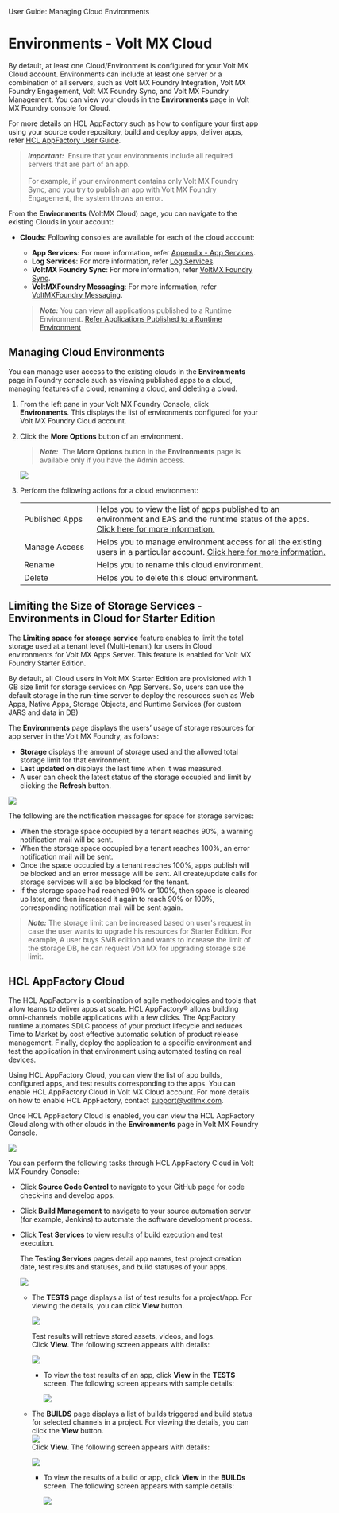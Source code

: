                                

User Guide: Managing Cloud Environments

Environments - Volt MX Cloud
============================

By default, at least one Cloud/Environment is configured for your Volt MX Cloud account. Environments can include at least one server or a combination of all servers, such as Volt MX Foundry Integration, Volt MX Foundry Engagement, Volt MX Foundry Sync, and Volt MX Foundry Management. You can view your clouds in the **Environments** page in Volt MX Foundry console for Cloud.

For more details on HCL AppFactory such as how to configure your first app using your source code repository, build and deploy apps, deliver apps, refer [HCL AppFactory User Guide](../../../Foundry/voltmx_appfactory_user_guide/Content/Introduction.md).

> **_Important:_**  Ensure that your environments include all required servers that are part of an app.<br>  
For example, if your environment contains only Volt MX Foundry Sync, and you try to publish an app with Volt MX Foundry Engagement, the system throws an error.

From the **Environments** (VoltMX Cloud) page, you can navigate to the existing Clouds in your account:

*   **Clouds**: Following consoles are available for each of the cloud account:
    
    *   **App Services**: For more information, refer [Appendix - App Services](Appendix_-_App_Services.md).
    *   **Log Services**: For more information, refer [Log Services](Logging_as_a_Service.md).
    *   **VoltMX Foundry Sync**: For more information, refer [VoltMX Foundry Sync](../../../Foundry/voltmx_sync_console_user_guide/Content/Homepage.md).
    *   **VoltMXFoundry Messaging**: For more information, refer [VoltMXFoundry Messaging](../../../Foundry/vms_console_user_guide/Content/Introduction_1.md).
    
    > **_Note:_** You can view all applications published to a Runtime Environment. [Refer Applications Published to a Runtime Environment](Published_Apps-Environments.md)
    

Managing Cloud Environments
---------------------------

You can manage user access to the existing clouds in the **Environments** page in Foundry console such as viewing published apps to a cloud, managing features of a cloud, renaming a cloud, and deleting a cloud.

1.  From the left pane in your Volt MX Foundry Console, click **Environments**. This displays the list of environments configured for your Volt MX Foundry Cloud account.

1.  Click the **More Options** button of an environment.
    
    > **_Note:_**  The **More Options** button in the **Environments** page is available only if you have the Admin access.
    
    ![](Resources/Images/Clouds_settings.png)
    
2.  Perform the following actions for a cloud environment:
    
    <table style="mc-table-style: url('Resources/TableStyles/Basic.css');width: 626px;" class="TableStyle-Basic" cellspacing="0"><colgroup><col class="TableStyle-Basic-Column-Column1" style="width: 146px;"><col class="TableStyle-Basic-Column-Column1"></colgroup><tbody><tr class="TableStyle-Basic-Body-Body1"><td class="TableStyle-Basic-BodyE-Column1-Body1">Published Apps</td><td class="TableStyle-Basic-BodyD-Column1-Body1">Helps you to view the list of apps published to an environment and EAS and the runtime status of the apps. <a href="Published_Apps-Environments.html" target="_blank">Click here for more information.</a></td></tr><tr class="TableStyle-Basic-Body-Body1"><td class="TableStyle-Basic-BodyE-Column1-Body1">Manage Access</td><td class="TableStyle-Basic-BodyD-Column1-Body1">Helps you to manage environment access for all the existing users in a particular account. <a href="ManageCouldFeatures.html" target="_blank">Click here for more information.</a></td></tr><tr class="TableStyle-Basic-Body-Body1"><td class="TableStyle-Basic-BodyE-Column1-Body1">Rename</td><td class="TableStyle-Basic-BodyD-Column1-Body1">Helps you to rename this cloud environment.</td></tr><tr class="TableStyle-Basic-Body-Body1"><td class="TableStyle-Basic-BodyB-Column1-Body1">Delete</td><td class="TableStyle-Basic-BodyA-Column1-Body1">Helps you to delete this cloud environment.</td></tr></tbody></table>
    

Limiting the Size of Storage Services - Environments in Cloud for Starter Edition
---------------------------------------------------------------------------------

The **Limiting space for storage service** feature enables to limit the total storage used at a tenant level (Multi-tenant) for users in Cloud environments for Volt MX Apps Server. This feature is enabled for Volt MX Foundry Starter Edition.

By default, all Cloud users in Volt MX Starter Edition are provisioned with 1 GB size limit for storage services on App Servers. So, users can use the default storage in the run-time server to deploy the resources such as Web Apps, Native Apps, Storage Objects, and Runtime Services (for custom JARS and data in DB)

The **Environments** page displays the users’ usage of storage resources for app server in the Volt MX Foundry, as follows:

*   **Storage** displays the amount of storage used and the allowed total storage limit for that environment.
*   **Last updated on** displays the last time when it was measured.
*   A user can check the latest status of the storage occupied and limit by clicking the **Refresh** button.

![](Resources/Images/Cloud-StorageLimit_705x376.png)

The following are the notification messages for space for storage services:

*   When the storage space occupied by a tenant reaches 90%, a warning notification mail will be sent.
*   When the storage space occupied by a tenant reaches 100%, an error notification mail will be sent.
*   Once the space occupied by a tenant reaches 100%, apps publish will be blocked and an error message will be sent. All create/update calls for storage services will also be blocked for the tenant.
*   If the storage space had reached 90% or 100%, then space is cleared up later, and then increased it again to reach 90% or 100%, corresponding notification mail will be sent again.

> **_Note:_** The storage limit can be increased based on user's request in case the user wants to upgrade his resources for Starter Edition. For example, A user buys SMB edition and wants to increase the limit of the storage DB, he can request Volt MX for upgrading storage size limit.

HCL AppFactory Cloud
------------------------

The HCL AppFactory is a combination of agile methodologies and tools that allow teams to deliver apps at scale. HCL AppFactory® allows building omni-channels mobile applications with a few clicks. The AppFactory runtime automates SDLC process of your product lifecycle and reduces Time to Market by cost effective automatic solution of product release management. Finally, deploy the application to a specific environment and test the application in that environment using automated testing on real devices.

Using HCL AppFactory Cloud, you can view the list of app builds, configured apps, and test results corresponding to the apps. You can enable HCL AppFactory Cloud in Volt MX Cloud account. For more details on how to enable HCL AppFactory, contact [support@voltmx.com](mailto:support@voltmx.com).

Once HCL AppFactory Cloud is enabled, you can view the HCL AppFactory Cloud along with other clouds in the **Environments** page in Volt MX Foundry Console.

![](Resources/Images/AppFactory1_670x376.png)

You can perform the following tasks through HCL AppFactory Cloud in Volt MX Foundry Console:

*   Click **Source Code Control** to navigate to your GitHub page for code check-ins and develop apps.
*   Click **Build Management** to navigate to your source automation server (for example, Jenkins) to automate the software development process.
*   Click **Test Services** to view results of build execution and test execution.
    
    The **Testing Services** pages detail app names, test project creation date, test results and statuses, and build statuses of your apps.
    
    ![](Resources/Images/AppFactory2_579x258.png)
    
    *   The **TESTS** page displays a list of test results for a project/app. For viewing the details, you can click **View** button.  
        
        ![](Resources/Images/TestVIew_304x142.png)
        
        Test results will retrieve stored assets, videos, and logs.  
        Click **View**. The following screen appears with details:
        
        ![](Resources/Images/AppFactory4_585x221.png)
        
        *   To view the test results of an app, click **View** in the **TESTS** screen. The following screen appears with sample details:
            
            ![](Resources/Images/Testresults_524x483.png)
            
    *   The **BUILDS** page displays a list of builds triggered and build status for selected channels in a project. For viewing the details, you can click the **View** button.  
        ![](Resources/Images/buildVIew_264x147.png)  
        Click **View**. The following screen appears with details:
        
        ![](Resources/Images/AppFactory3_563x233.png)
        
        *   To view the results of a build or app, click **View** in the **BUILDs** screen. The following screen appears with sample details:
            
            ![](Resources/Images/appfactorybuildresults_543x412.png)
